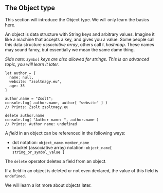## The Object type

This section will introduce the Object type. We will only learn the basics here.

An object is data structure with String keys and arbitrary values. Imagine it like a machine that accepts a key, and gives you a value. Some people call this data structure *associative array*, others call it *hashmap*. These names may sound fancy, but essentially we mean the same damn thing.

*Side note: `Symbol` keys are also allowed for strings. This is an advanced topic, you will learn it later.*

```
let author = {
  name: null,
  website: "zsoltnagy.eu",
  age: 35
}

author.name = "Zsolt";
console.log( author.name, author[ "website" ] )
// Prints: Zsolt zsoltnagy.eu

delete author.name
console.log( "Author name: ", author.name )
// Prints: Author name: undefined
```

A *field* in an object can be referenced in the following ways:

- dot notation: `object_name.member_name`
- bracket (associative array) notation: `object_name[ string_or_symbol_value ]`

The `delete` operator deletes a field from an object. 

If a field in an object is deleted or not even declared, the value of this field is `undefined`.

We will learn a lot more about objects later.
